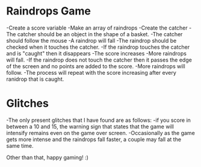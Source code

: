 Raindrops Game
==============

-Create a score variable 
-Make an array of raindrops 
-Create the catcher 
-The catcher should be an object in the shape of a basket. 
-The catcher should follow the mouse -A raindrop will fall 
-The raindrop should be checked when it touches the catcher. 
-If the raindrop touches the catcher and is "caught" then it disappears 
-The score increases -More raindrops will fall. 
-If the raindrop does not touch the catcher then it passes the edge of the screen and no points are added to the score. 
-More raindrops will follow. 
-The process will repeat with the score increasing after every ranidrop that is caught.



Glitches
========
-The only present glitches that I have found are as follows:
    -if you score in between a 10 and 15, the warning sign that states that the game will intensify remains even on the game over screen.
    -Occasionally as the game gets more intense and the raindrops fall faster, a couple may fall at the same time.
    
Other than that, happy gaming! :)
